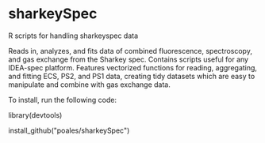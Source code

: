 # sharkeySpec
R scripts for handling sharkeyspec data

Reads in, analyzes, and fits data of combined fluorescence, spectroscopy, and gas exchange from the Sharkey spec. Contains scripts useful for any IDEA-spec platform.
Features vectorized functions for reading, aggregating, and fitting ECS, PS2, and PS1 data, creating tidy datasets which are easy to manipulate and combine with gas exchange data.

To install, run the following code:

library(devtools)

install_github("poales/sharkeySpec")
